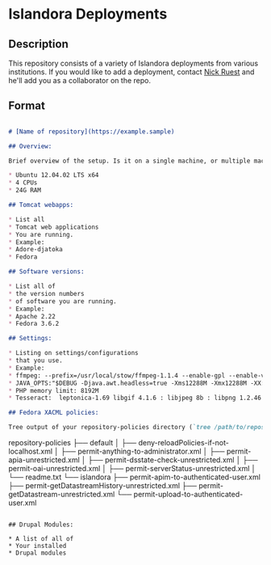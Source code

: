 # Islandora Deployments

## Description

This repository consists of a variety of Islandora deployments from various institutions. If you would like to add a deployment, contact [Nick Ruest](https://github.com/ruebot) and he'll add you as a collaborator on the repo.

## Format

```markdown

# [Name of repository](https://example.sample)

## Overview:

Brief overview of the setup. Is it on a single machine, or multiple machines. Then list the OS, numbers CPUs, and RAM.

* Ubuntu 12.04.02 LTS x64
* 4 CPUs
* 24G RAM

## Tomcat webapps:

* List all
* Tomcat web applications
* You are running.
* Example:
* Adore-djatoka
* Fedora

## Software versions:

* List all of
* the version numbers
* of software you are running.
* Example:
* Apache 2.22
* Fedora 3.6.2

## Settings:

* Listing on settings/configurations
* that you use.
* Example:
* ffmpeg: --prefix=/usr/local/stow/ffmpeg-1.1.4 --enable-gpl --enable-version3 --enable-nonfree --enable-postproc --enable-libopencore-amrnb --enable-libopencore-amrwb --enable-libdc1394 --enable-libfaac --enable-libgsm --enable-libmp3lame --enable-libopenjpeg --enable-libschroedinger --enable-libspeex --enable-libtheora --enable-libvorbis --enable-libvpx --enable-libx264 --enable-libxvid
* JAVA_OPTS:"$DEBUG -Djava.awt.headless=true -Xms12288M -Xmx12288M -XX:MaxPermSize=512M -XX:+UseParNewGC -XX:+CMSParallelRemarkEnabled -XX:+UseConcMarkSweepGC -XX:ParallelGCThreads=4 -Dkakadu.home=$KAKADU_HOME -Djava.library.path=$LIBPATH/$PLATFORM $KAKADU_LIBRARY_PATH"
* PHP memory limit: 8192M
* Tesseract:  leptonica-1.69 libgif 4.1.6 : libjpeg 8b : libpng 1.2.46 : libtiff 3.9.5 : zlib 1.2.3.4

## Fedora XACML policies:

Tree output of your repository-policies directory (`tree /path/to/repository-policies`).

```
repository-policies
├── default
│   ├── deny-reloadPolicies-if-not-localhost.xml
│   ├── permit-anything-to-administrator.xml
│   ├── permit-apia-unrestricted.xml
│   ├── permit-dsstate-check-unrestricted.xml
│   ├── permit-oai-unrestricted.xml
│   ├── permit-serverStatus-unrestricted.xml
│   └── readme.txt
└── islandora
    ├── permit-apim-to-authenticated-user.xml
    ├── permit-getDatastreamHistory-unrestricted.xml
    ├── permit-getDatastream-unrestricted.xml
    └── permit-upload-to-authenticated-user.xml
```

## Drupal Modules:

* A list of all of
* Your installed 
* Drupal modules
